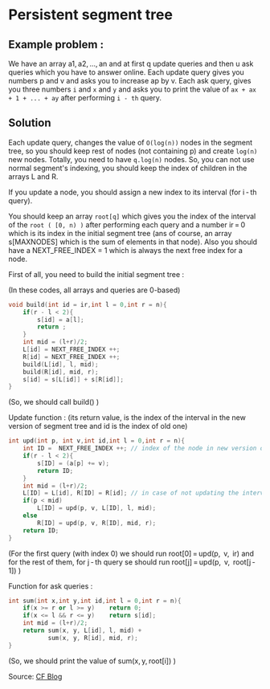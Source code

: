 # Persistent segment tree

## Example problem :

We have an array a1, a2, ..., an and at first q update queries and then u ask queries which you have to answer online.
Each update query gives you numbers p and v and asks you to increase ap by v.
Each ask query, gives you three numbers `i` and `x` and `y` and asks you to print the value of `ax + ax + 1 + ... + ay` after performing `i - th` query.

## Solution

Each update query, changes the value of `O(log(n))` nodes in the segment tree, so you should keep rest of nodes (not containing p) and create `log(n)` new nodes. Totally, you need to have `q.log(n)` nodes. So, you can not use normal segment's indexing, you should keep the index of children in the arrays L and R.

If you update a node, you should assign a new index to its interval (for i - th query).

You should keep an array `root[q]` which gives you the index of the interval of the `root ( [0, n) )` after performing each query and a number ir = 0 which is its index in the initial segment tree (ans of course, an array s[MAXNODES] which is the sum of elements in that node). Also you should have a NEXT_FREE_INDEX = 1 which is always the next free index for a node.

First of all, you need to build the initial segment tree :

(In these codes, all arrays and queries are 0-based)

```cpp 
void build(int id = ir,int l = 0,int r = n){
	if(r - l < 2){
		s[id] = a[l];
		return ;
	}
	int mid = (l+r)/2;
	L[id] = NEXT_FREE_INDEX ++;
	R[id] = NEXT_FREE_INDEX ++;
	build(L[id], l, mid);
	build(R[id], mid, r);
	s[id] = s[L[id]] + s[R[id]];
}
```
(So, we should call build() )

Update function : (its return value, is the index of the interval in the new version of segment tree and id is the index of old one)
```cpp
int upd(int p, int v,int id,int l = 0,int r = n){
	int ID =  NEXT_FREE_INDEX ++; // index of the node in new version of segment tree
	if(r - l < 2){
		s[ID] = (a[p] += v);
		return ID;
	}
	int mid = (l+r)/2;
	L[ID] = L[id], R[ID] = R[id]; // in case of not updating the interval of left child or right child
	if(p < mid)
		L[ID] = upd(p, v, L[ID], l, mid);
	else
		R[ID] = upd(p, v, R[ID], mid, r);
	return ID;
}
```
(For the first query (with index 0) we should run root[0] = upd(p,  v,  ir) and for the rest of them, for j - th query se should run root[j] = upd(p,  v,  root[j - 1]) )

Function for ask queries :
```cpp
int sum(int x,int y,int id,int l = 0,int r = n){
	if(x >= r or l >= y)	return 0;
	if(x <= l && r <= y)	return s[id];
	int mid = (l+r)/2;
	return sum(x, y, L[id], l, mid) +
	       sum(x, y, R[id], mid, r);
}
```
(So, we should print the value of sum(x, y, root[i]) )

Source: [CF Blog](https://codeforces.com/blog/entry/15729)